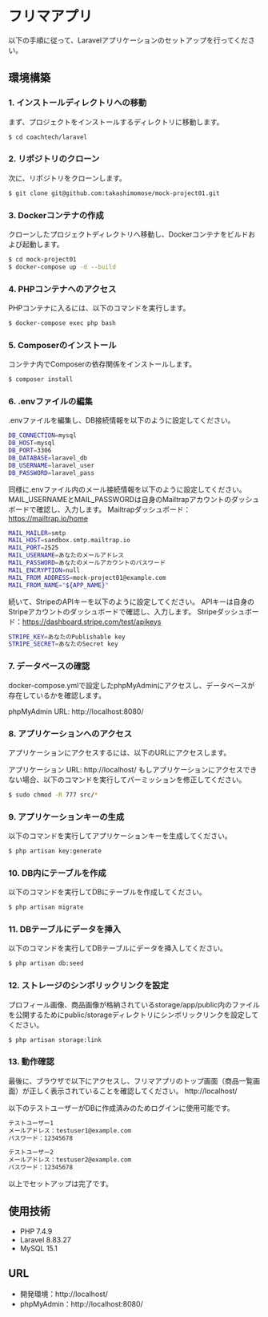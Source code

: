 # フリマアプリ
以下の手順に従って、Laravelアプリケーションのセットアップを行ってください。

## 環境構築

### 1. インストールディレクトリへの移動
まず、プロジェクトをインストールするディレクトリに移動します。

```bash
$ cd coachtech/laravel
```

### 2. リポジトリのクローン
次に、リポジトリをクローンします。

```bash
$ git clone git@github.com:takashimomose/mock-project01.git
```

### 3. Dockerコンテナの作成
クローンしたプロジェクトディレクトリへ移動し、Dockerコンテナをビルドおよび起動します。

```bash
$ cd mock-project01
$ docker-compose up -d --build
```

### 4. PHPコンテナへのアクセス
PHPコンテナに入るには、以下のコマンドを実行します。

```bash
$ docker-compose exec php bash
```

### 5. Composerのインストール
コンテナ内でComposerの依存関係をインストールします。

```bash
$ composer install
```

### 6. .envファイルの編集
.envファイルを編集し、DB接続情報を以下のように設定してください。

```bash
DB_CONNECTION=mysql
DB_HOST=mysql
DB_PORT=3306
DB_DATABASE=laravel_db
DB_USERNAME=laravel_user
DB_PASSWORD=laravel_pass
```
同様に.envファイル内のメール接続情報を以下のように設定してください。
MAIL_USERNAMEとMAIL_PASSWORDは自身のMailtrapアカウントのダッシュボードで確認し、入力します。
Mailtrapダッシュボード：https://mailtrap.io/home

```bash
MAIL_MAILER=smtp
MAIL_HOST=sandbox.smtp.mailtrap.io
MAIL_PORT=2525
MAIL_USERNAME=あなたのメールアドレス
MAIL_PASSWORD=あなたのメールアカウントのパスワード
MAIL_ENCRYPTION=null
MAIL_FROM_ADDRESS=mock-project01@example.com
MAIL_FROM_NAME="${APP_NAME}"
```
続いて、StripeのAPIキーを以下のように設定してください。
APIキーは自身のStripeアカウントのダッシュボードで確認し、入力します。
Stripeダッシュボード：https://dashboard.stripe.com/test/apikeys

```bash
STRIPE_KEY=あなたのPublishable key
STRIPE_SECRET=あなたのSecret key
```

### 7. データベースの確認
docker-compose.ymlで設定したphpMyAdminにアクセスし、データベースが存在しているかを確認します。

phpMyAdmin URL: http://localhost:8080/

### 8. アプリケーションへのアクセス
アプリケーションにアクセスするには、以下のURLにアクセスします。

アプリケーション URL: http://localhost/
もしアプリケーションにアクセスできない場合、以下のコマンドを実行してパーミッションを修正してください。

```bash
$ sudo chmod -R 777 src/*
```

### 9. アプリケーションキーの生成
以下のコマンドを実行してアプリケーションキーを生成してください。

```bash
$ php artisan key:generate
```

### 10. DB内にテーブルを作成
以下のコマンドを実行してDBにテーブルを作成してください。

```bash
$ php artisan migrate
```

### 11. DBテーブルにデータを挿入
以下のコマンドを実行してDBテーブルにデータを挿入してください。

```bash
$ php artisan db:seed
```

### 12. ストレージのシンボリックリンクを設定
プロフィール画像、商品画像が格納されているstorage/app/public内のファイルを公開するためにpublic/storageディレクトリにシンボリックリンクを設定してください。

```bash
$ php artisan storage:link
```

### 13. 動作確認
最後に、ブラウザで以下にアクセスし、フリマアプリのトップ画面（商品一覧画面）が正しく表示されていることを確認してください。
http://localhost/

以下のテストユーザーがDBに作成済みのためログインに使用可能です。

```bash
テストユーザー1
メールアドレス：testuser1@example.com
パスワード：12345678

テストユーザー2
メールアドレス：testuser2@example.com
パスワード：12345678
```

以上でセットアップは完了です。

## 使用技術
- PHP 7.4.9
- Laravel 8.83.27
- MySQL 15.1

## URL
- 開発環境：http://localhost/
- phpMyAdmin：http://localhost:8080/
